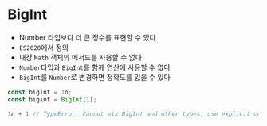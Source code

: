 # BigInt

- Number 타입보다 더 큰 정수를 표현할 수 있다
- `ES2020`에서 정의
- 내장 `Math` 객체의 메서드를 사용할 수 없다
- `Number`타입과 `BigInt`를 함께 연산에 사용할 수 없다
- `BigInt`를 `Number`로 변경하면 정확도를 잃을 수 있다

```javascript
const bigint = 1n;
const bigint = BigInt(1);
```

```javascript
1n + 1 // TypeError: Cannot mix BigInt and other types, use explicit conversions
```


